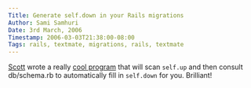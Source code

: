 ```yaml
---
Title: Generate self.down in your Rails migrations
Author: Sami Samhuri
Date: 3rd March, 2006
Timestamp: 2006-03-03T21:38:00-08:00
Tags: rails, textmate, migrations, rails, textmate
---
```


<a href="http://lunchboxsoftware.com/">Scott</a> wrote a really <a href="http://lunchroom.lunchboxsoftware.com/articles/2005/11/29/auto-fill-your-reverse-migrations">cool program</a> that will scan `self.up` and then consult db/schema.rb to automatically fill in `self.down` for you. Brilliant!

